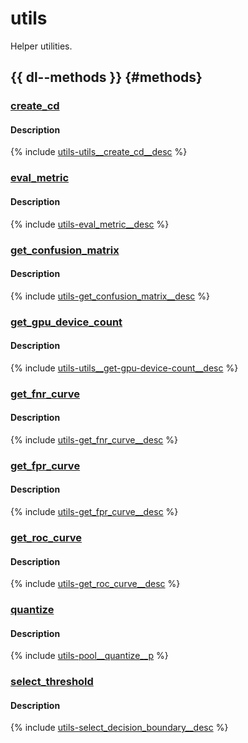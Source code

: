 # utils

Helper utilities.

## {{ dl--methods }} {#methods}

### [create_cd](python-reference_utils_create_cd.md)

#### Description

{% include [utils-utils__create_cd__desc](../_includes/work_src/reusage-python/utils__create_cd__desc.md) %}

### [eval_metric](python-reference_utils_eval_metric.md)

#### Description

{% include [utils-eval_metric__desc](../_includes/work_src/reusage-python/eval_metric__desc.md) %}

### [get_confusion_matrix](python-reference_utils_get_confusion_matrix.md)

#### Description

{% include [utils-get_confusion_matrix__desc](../_includes/work_src/reusage-python/get_confusion_matrix__desc.md) %}

### [get_gpu_device_count](python-reference_utils_get_gpu_device_count.md)

#### Description

{% include [utils-utils__get-gpu-device-count__desc](../_includes/work_src/reusage-python/utils__get-gpu-device-count__desc.md) %}

### [get_fnr_curve](python-reference_utils_get_fnr_curve.md)

#### Description

{% include [utils-get_fnr_curve__desc](../_includes/work_src/reusage-python/get_fnr_curve__desc.md) %}

### [get_fpr_curve](python-reference_utils_get_fpr_curve.md)

#### Description

{% include [utils-get_fpr_curve__desc](../_includes/work_src/reusage-python/get_fpr_curve__desc.md) %}

### [get_roc_curve](python-reference_utils_get_roc_curve.md)

#### Description

{% include [utils-get_roc_curve__desc](../_includes/work_src/reusage-python/get_roc_curve__desc.md) %}

### [quantize](python-reference_utils_quantize.md)

#### Description

{% include [utils-pool__quantize__p](../_includes/work_src/reusage-python/pool__quantize__p.md) %}

### [select_threshold](python-reference_utils_select_threshold.md)

#### Description

{% include [utils-select_decision_boundary__desc](../_includes/work_src/reusage-python/select_decision_boundary__desc.md) %}
